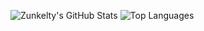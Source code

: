 ![Zunkelty's GitHub Stats](https://github-readme-stats.vercel.app/api?username=zunkelty&show_icons=true&count_private=true&theme=gotham)
![Top Languages](https://github-readme-stats.vercel.app/api/top-langs/?username=zunkelty&layout=compact&show_icons=true)
